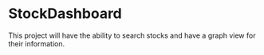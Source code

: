 # StockDashboard
This project will have the ability to search stocks and have a graph view for their information.

